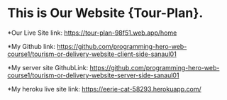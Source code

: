 # This is Our Website {Tour-Plan}.

*Our Live Site link: https://tour-plan-98f51.web.app/home

*My Github link: https://github.com/programming-hero-web-course1/tourism-or-delivery-website-client-side-sanaul01

*My server site GithubLink: https://github.com/programming-hero-web-course1/tourism-or-delivery-website-server-side-sanaul01

*My heroku live site link: https://eerie-cat-58293.herokuapp.com/

<!-- If anyone want to visit anyPlace please contuct us -->
